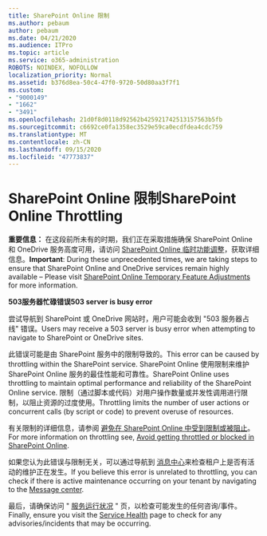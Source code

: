 ```yaml
---
title: SharePoint Online 限制
ms.author: pebaum
author: pebaum
ms.date: 04/21/2020
ms.audience: ITPro
ms.topic: article
ms.service: o365-administration
ROBOTS: NOINDEX, NOFOLLOW
localization_priority: Normal
ms.assetid: b376d8ea-50c4-47f0-9720-50d80aa3f7f1
ms.custom:
- "9000149"
- "1662"
- "3491"
ms.openlocfilehash: 21d0f8d0118d92562b425921742513157563b5fb
ms.sourcegitcommit: c6692ce0fa1358ec3529e59ca0ecdfdea4cdc759
ms.translationtype: MT
ms.contentlocale: zh-CN
ms.lasthandoff: 09/15/2020
ms.locfileid: "47773837"
---
```

# <a name="sharepoint-online-throttling"></a><span data-ttu-id="423f1-102">SharePoint Online 限制</span><span class="sxs-lookup"><span data-stu-id="423f1-102">SharePoint Online Throttling</span></span>

<span data-ttu-id="423f1-103">**重要信息：** 在这段前所未有的时期，我们正在采取措施确保 SharePoint Online 和 OneDrive 服务高度可用，请访问 [SharePoint Online 临时功能调整](https://aka.ms/ODSPAdjustments)，获取详细信息。</span><span class="sxs-lookup"><span data-stu-id="423f1-103">**Important**: During these unprecedented times, we are taking steps to ensure that SharePoint Online and OneDrive services remain highly available – Please visit [SharePoint Online Temporary Feature Adjustments](https://aka.ms/ODSPAdjustments) for more information.</span></span>

<span data-ttu-id="423f1-104">**503服务器忙碌错误**</span><span class="sxs-lookup"><span data-stu-id="423f1-104">**503 server is busy error**</span></span>

<span data-ttu-id="423f1-105">尝试导航到 SharePoint 或 OneDrive 网站时，用户可能会收到 "503 服务器占线" 错误。</span><span class="sxs-lookup"><span data-stu-id="423f1-105">Users may receive a 503 server is busy error when attempting to navigate to SharePoint or OneDrive sites.</span></span> 

<span data-ttu-id="423f1-106">此错误可能是由 SharePoint 服务中的限制导致的。</span><span class="sxs-lookup"><span data-stu-id="423f1-106">This error can be caused by throttling within the SharePoint service.</span></span> <span data-ttu-id="423f1-107">SharePoint Online 使用限制来维护 SharePoint Online 服务的最佳性能和可靠性。</span><span class="sxs-lookup"><span data-stu-id="423f1-107">SharePoint Online uses throttling to maintain optimal performance and reliability of the SharePoint Online service.</span></span> <span data-ttu-id="423f1-108">限制（通过脚本或代码）对用户操作数量或并发性调用进行限制，以阻止资源的过度使用。</span><span class="sxs-lookup"><span data-stu-id="423f1-108">Throttling limits the number of user actions or concurrent calls (by script or code) to prevent overuse of resources.</span></span> 

<span data-ttu-id="423f1-109">有关限制的详细信息，请参阅 [避免在 SharePoint Online 中受到限制或被阻止](https://docs.microsoft.com/sharepoint/dev/general-development/how-to-avoid-getting-throttled-or-blocked-in-sharepoint-online)。</span><span class="sxs-lookup"><span data-stu-id="423f1-109">For more information on throttling see, [Avoid getting throttled or blocked in SharePoint Online](https://docs.microsoft.com/sharepoint/dev/general-development/how-to-avoid-getting-throttled-or-blocked-in-sharepoint-online).</span></span>

<span data-ttu-id="423f1-110">如果您认为此错误与限制无关，可以通过导航到 [消息中心](https://portal.office.com/adminportal/home#/MessageCenter)来检查租户上是否有活动的维护正在发生。</span><span class="sxs-lookup"><span data-stu-id="423f1-110">If you believe this error is unrelated to throttling, you can check if there is active maintenance occurring on your tenant by navigating to the [Message center](https://portal.office.com/adminportal/home#/MessageCenter).</span></span>

 <span data-ttu-id="423f1-111">最后，请确保访问 " [服务运行状况](https://portal.office.com/adminportal/home#/servicehealth) " 页，以检查可能发生的任何咨询/事件。</span><span class="sxs-lookup"><span data-stu-id="423f1-111">Finally, ensure you visit the [Service Health](https://portal.office.com/adminportal/home#/servicehealth) page to check for any advisories/incidents that may be occurring.</span></span>

